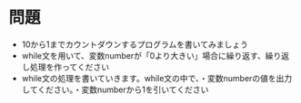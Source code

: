 # 問題  
- 10から1までカウントダウンするプログラムを書いてみましょう  
- while文を用いて、変数numberが「0より大きい」場合に繰り返す、繰り返し処理を作ってください  
- while文の処理を書いていきます。while文の中で、・変数numberの値を出力してください。・変数numberから1を引いてください

```

```
